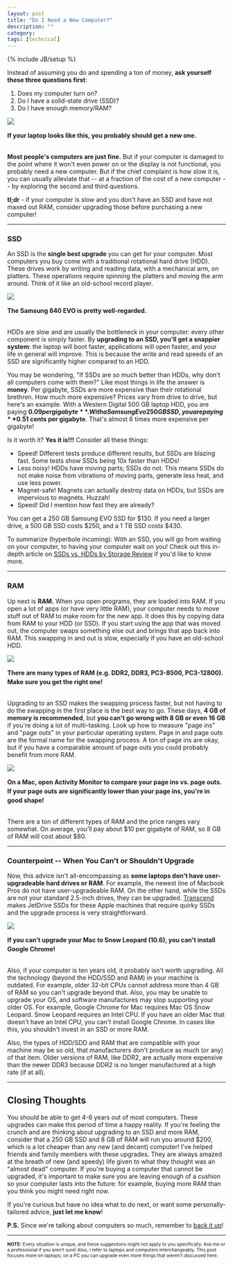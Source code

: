 ```yaml
---
layout: post
title: "Do I Need a New Computer?"
description: ""
category: 
tags: [technical]
---
```

{% include JB/setup %}

<p style="margin-bottom: 8px;">Instead of assuming you do and spending a ton of money, <strong>ask yourself these three questions first</strong>:</p>

1. Does my computer turn on? 
1. Do I have a solid-state drive (SSD)?
1. Do I have enough memory/RAM? 

<div>
	<img class="rounded-corners" style="max-width: 500px; border: 0px;" src="/assets/images/posts/2014-09-13/destroyed.png"/>
	<p class="caption-text" style="line-height: 1.5em; margin-bottom: 30px;"><strong>If your laptop looks like this, you probably should get a new one.</strong></p>
</div>

**Most people's computers are just fine.** But if your computer is damaged to the point where it won't even power on or the display is not functional, you probably need a new computer. But if the chief complaint is how slow it is, you can usually alleviate that -- at a fraction of the cost of a new computer -- by exploring the second and third questions. 

<!--break-->

**tl;dr** - if your computer is slow and you don't have an SSD and have not maxed out RAM, consider upgrading those before purchasing a new computer!

<hr class="separator">

### SSD

An SSD is the **single best upgrade** you can get for your computer. Most computers you buy come with a traditional rotational hard drive (HDD). These drives work by writing and reading data, with a mechanical arm, on platters. These operations require spinning the platters and moving the arm around. Think of it like an old-school record player.

<div>
	<img class="rounded-corners" style="max-width: 500px; border: 0px;" src="/assets/images/posts/2014-09-13/ssd.png"/>
	<p class="caption-text" style="line-height: 1.5em; margin-bottom: 30px;"><strong>The Samsung 840 EVO is pretty well-regarded.</strong></p>
</div>

HDDs are slow and are usually the bottleneck in your computer: every other component is simply faster. By **upgrading to an SSD, you'll get a snappier system**: the laptop will boot faster, applications will open faster, and your life in general will improve. This is because the write and read speeds of an SSD are significantly higher compared to an HDD. 

You may be wondering, "If SSDs are so much better than HDDs, why don't all computers come with them?" Like most things in life the answer is **money**. Per gigabyte, SSDs are more expensive than their rotational brethren. How much more expensive? Prices vary from drive to drive, but here's an example. With a Western Digital 500 GB laptop HDD, you are paying **$0.09 per gigabyte**. With a Samsung Evo 250 GB SSD, you are paying **$0.51 cents per gigabyte**. That's almost 6 times more expensive per gigabyte!

<p style="margin-bottom: 8px;">Is it worth it? <strong>Yes it is!!!</strong> Consider all these things:</p>

* Speed! Different tests produce different results, but SSDs are blazing fast. Some tests show SSDs being 10x faster than HDDs!
* Less noisy! HDDs have moving parts; SSDs do not. This means SSDs do not make noise from vibrations of moving parts, generate less heat, and use less power.
* Magnet-safe! Magnets can actually destroy data on HDDs, but SSDs are impervious to magnets. Huzzah!
* Speed! Did I mention how fast they are already?

You can get a 250 GB Samsung EVO SSD for $130. If you need a larger drive, a 500 GB SSD costs $250, and a 1 TB SSD costs $430. 

To summarize (hyperbole incoming): With an SSD, you will go from waiting on your computer, to having your computer wait on you! Check out this in-depth article on [SSDs vs. HDDs by Storage Review][1] if you'd like to know more.



<hr class="separator">

### RAM

Up next is **RAM.** When you open programs, they are loaded into RAM. If you open a lot of apps (or have very little RAM), your computer needs to move stuff out of RAM to make room for the new app. It does this by copying data from RAM to your HDD (or SSD). If you start using the app that was moved out, the computer swaps something else out and brings that app back into RAM. This swapping in and out is slow, especially if you have an old-school HDD.

<div>
	<img class="rounded-corners" style="max-width: 500px; border: 0px;" src="/assets/images/posts/2014-09-13/ram.png"/>
	<p class="caption-text" style="line-height: 1.5em; margin-bottom: 30px;"><strong>There are many types of RAM (e.g. DDR2, DDR3, PC3-8500, PC3-12800).<br> Make sure you get the right one!</strong></p>
</div>

Upgrading to an SSD makes the swapping process faster, but not having to do the swapping in the first place is the best way to go. These days, **4 GB of memory is recommended**, but **you can't go wrong with 8 GB or even 16 GB** if you're doing a lot of multi-tasking. Look up how to measure "page ins" and "page outs" in your particular operating system. Page in and page outs are the formal name for the swapping process. A ton of page ins are okay, but if you have a comparable amount of page outs you could probably benefit from more RAM.

<div>
	<img class="rounded-corners" style="max-width: 700px; border: 0px;" src="/assets/images/posts/2014-09-13/paging.png"/>
	<p class="caption-text" style="line-height: 1.5em; margin-bottom: 30px;"><strong>On a Mac, open Activity Monitor to compare your page ins vs. page outs.<br>If your page outs are significantly lower than your page ins, you're in good shape!</strong></p>
</div>

There are a ton of different types of RAM and the price ranges vary somewhat. On average, you’ll pay about $10 per gigabyte of RAM, so 8 GB of RAM will cost about $80. 

<hr class="separator">

### Counterpoint -- When You Can't or Shouldn't Upgrade

Now, this advice isn't all-encompassing as **some laptops don't have user-upgradeable hard drives or RAM**. For example, the newest line of Macbook Pros do not have user-upgradeable RAM. On the other hand, while the SSDs are not your standard 2.5-inch drives, they can be upgraded. [Transcend][3] makes JetDrive SSDs for these Apple machines that require quirky SSDs and the upgrade process is very straightforward.

<div>
	<img class="rounded-corners" style="max-width: 600px; border: 0px;" src="/assets/images/posts/2014-09-13/chrome.png"/>
	<p class="caption-text" style="line-height: 1.5em; margin-bottom: 30px;"><strong>If you can't upgrade your Mac to Snow Leopard (10.6), you can't install Google Chrome!</strong></p>
</div>

Also, if your computer is ten years old, it probably isn't worth upgrading. All the technology (beyond the HDD/SSD and RAM) in your machine is outdated. For example, older 32-bit CPUs cannot address more than 4 GB of RAM so you can't upgrade beyond that. Also, you may be unable to upgrade your OS, and software manufactures may stop supporting your older OS. For example, Google Chrome for Mac requires Mac OS Snow Leopard. Snow Leopard requires an Intel CPU. If you have an older Mac that doesn't have an Intel CPU, you can't install Google Chrome. In cases like this, you shouldn't invest in an SSD or more RAM. 

Also, the types of HDD/SDD and RAM that are compatible with your machine may be so old, that manufacturers don't produce as much (or any) of that item. Older versions of RAM, like DDR2, are actually more expensive than the newer DDR3 because DDR2 is no longer manufactured at a high rate (if at all).

<hr class="separator">

## Closing Thoughts

You should be able to get 4-6 years out of most computers. These upgrades can make this period of time a happy reality. If you're feeling the crunch and are thinking about upgrading to an SSD and more RAM, consider that a 250 GB SSD and 8 GB of RAM will run you around $200, which is a lot cheaper than any new (and decent) computer! I've helped friends and family members with these upgrades. They are always amazed at the breath of new (and speedy) life given to what they thought was an "almost dead" computer. If you're buying a computer that cannot be upgraded, it's important to make sure you are leaving enough of a cushion so your computer lasts into the future: for example, buying more RAM than you think you might need right now.

If you're curious but have no idea what to do next, or want some personally-tailored advice, **just let me know**! 

**P.S.** Since we're talking about computers so much, remember to [back it up][2]!

<hr class="separator">

<p style="font-size: 0.75em;"><b>NOTE:</b> Every situation is unique, and these suggestions might not apply to you specifically. Ask me or a professional if you aren’t sure! Also, I refer to laptops and computers interchangeably. This post focuses more on laptops; on a PC you can upgrade even more things that weren't discussed here.</p>

[1]: http://www.storagereview.com/ssd_vs_hdd
[2]: http://mark.gg/2014/01/24/back-it-up/
[3]: http://www.transcend-info.com/apple/jetdrive/
